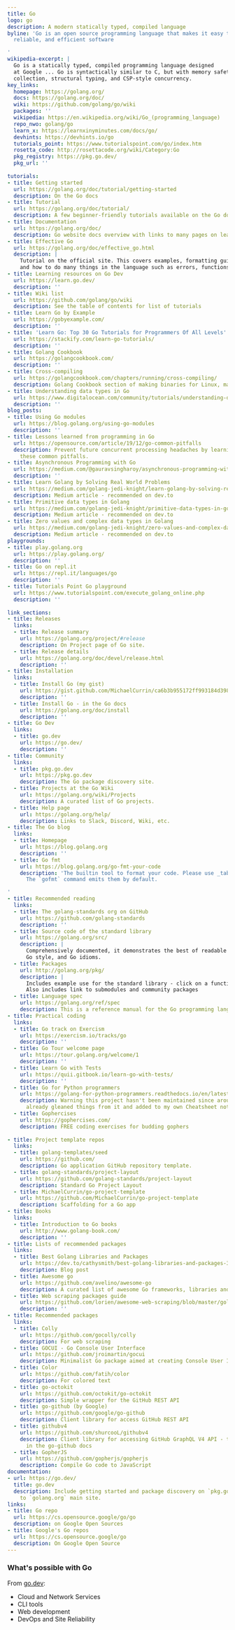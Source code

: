 ```yaml
---
title: Go
logo: go
description: A modern statically typed, compiled language
byline: 'Go is an open source programming language that makes it easy to build simple,
  reliable, and efficient software

'
wikipedia-excerpt: |
  Go is a statically typed, compiled programming language designed
  at Google ... Go is syntactically similar to C, but with memory safety, garbage
  collection, structural typing, and CSP-style concurrency.
key_links:
  homepage: https://golang.org/
  docs: https://golang.org/doc/
  wiki: https://github.com/golang/go/wiki
  packages: ''
  wikipedia: https://en.wikipedia.org/wiki/Go_(programming_language)
  repo_nwo: golang/go
  learn_x: https://learnxinyminutes.com/docs/go/
  devhints: https://devhints.io/go
  tutorials_point: https://www.tutorialspoint.com/go/index.htm
  rosetta_code: http://rosettacode.org/wiki/Category:Go
  pkg_registry: https://pkg.go.dev/
  pkg_url: ''
  
tutorials:
- title: Getting started
  url: https://golang.org/doc/tutorial/getting-started
  description: On the Go docs
- title: Tutorial
  url: https://golang.org/doc/tutorial/
  description: A few beginner-friendly tutorials available on the Go docs
- title: Documentation
  url: https://golang.org/doc/
  description: Go website docs overview with links to many pages on learning Go
- title: Effective Go
  url: https://golang.org/doc/effective_go.html
  description: |
    Tutorial on the official site. This covers examples, formatting guide
    and how to do many things in the language such as errors, functions and concurrency.
- title: Learning resources on Go Dev
  url: https://learn.go.dev/
  description: ''
- title: Wiki list
  url: https://github.com/golang/go/wiki
  description: See the table of contents for list of tutorials
- title: Learn Go by Example
  url: https://gobyexample.com/
  description: ''
- title: 'Learn Go: Top 30 Go Tutorials for Programmers Of All Levels'
  url: https://stackify.com/learn-go-tutorials/
  description: ''
- title: Golang Cookbook
  url: https://golangcookbook.com/
  description: ''
- title: Cross-compiling
  url: https://golangcookbook.com/chapters/running/cross-compiling/
  description: Golang Cookbook section of making binaries for Linux, macOS and Windows
- title: Understanding data types in Go
  url: https://www.digitalocean.com/community/tutorials/understanding-data-types-in-go
  description: ''
blog_posts:
- title: Using Go modules
  url: https://blog.golang.org/using-go-modules
  description: ''
- title: Lessons learned from programming in Go
  url: https://opensource.com/article/19/12/go-common-pitfalls
  description: Prevent future concurrent processing headaches by learning how to address
    these common pitfalls.
- title: Asynchronous Programming with Go
  url: https://medium.com/@gauravsingharoy/asynchronous-programming-with-go-546b96cd50c1
  description: ''
- title: Learn Golang by Solving Real World Problems
  url: https://medium.com/golang-jedi-knight/learn-golang-by-solving-real-world-problems-955c609ff0db
  description: Medium article - recommended on dev.to
- title: Primitive data types in Golang
  url: https://medium.com/golang-jedi-knight/primitive-data-types-in-golang-35a291df3bbe
  description: Medium article - recommended on dev.to
- title: Zero values and complex data types in Golang
  url: https://medium.com/golang-jedi-knight/zero-values-and-complex-data-types-in-golang-20ec177d11a2
  description: Medium article - recommended on dev.to
playgrounds:
- title: play.golang.org
  url: https://play.golang.org/
  description: ''
- title: Go on repl.it
  url: https://repl.it/languages/go
  description: ''
- title: Tutorials Point Go playground
  url: https://www.tutorialspoint.com/execute_golang_online.php
  description: ''
  
link_sections:
- title: Releases
  links:
  - title: Release summary
    url: https://golang.org/project/#release
    description: On Project page of Go site.
  - title: Release details
    url: https://golang.org/doc/devel/release.html
    description: ''
- title: Installation
  links:
  - title: Install Go (my gist)
    url: https://gist.github.com/MichaelCurrin/ca6b3b955172ff993184d39807dd68d4
    description: ''
  - title: Install Go - in the Go docs
    url: https://golang.org/doc/install
    description: ''
- title: Go Dev
  links:
  - title: go.dev
    url: https://go.dev/
    description: ''
- title: Community
  links:
  - title: pkg.go.dev
    url: https://pkg.go.dev
    description: The Go package discovery site.
  - title: Projects at the Go Wiki
    url: https://golang.org/wiki/Projects
    description: A curated list of Go projects.
  - title: Help page
    url: https://golang.org/help/
    description: Links to Slack, Discord, Wiki, etc.
- title: The Go blog
  links:
  - title: Homepage
    url: https://blog.golang.org
    description: ''
  - title: Go fmt
    url: https://blog.golang.org/go-fmt-your-code
    description: 'The builtin tool to format your code. Please use _tabs_ for indentation.
      The `gofmt` command emits them by default.

'
- title: Recommended reading
  links:
  - title: The golang-standards org on GitHub
    url: https://github.com/golang-standards
    description: ''
  - title: Source code of the standard library
    url: https://golang.org/src/
    description: |
      Comprehensively documented, it demonstrates the best of readable and understandable Go,
      Go style, and Go idioms.
  - title: Packages
    url: http://golang.org/pkg/
    description: |
      Includes example use for the standard library - click on a function to see the soure code.
      Also includes link to submodules and community packages
  - title: Language spec
    url: https://golang.org/ref/spec
    description: This is a reference manual for the Go programming language.
- title: Practical coding
  links:
  - title: Go track on Exercism
    url: https://exercism.io/tracks/go
    description: ''
  - title: Go Tour welcome page
    url: https://tour.golang.org/welcome/1
    description: ''
  - title: Learn Go with Tests
    url: https://quii.gitbook.io/learn-go-with-tests/
    description: ''
  - title: Go for Python programmers
    url: https://golang-for-python-programmers.readthedocs.io/en/latest/index.html
    description: Warning this project hasn't been maintained since around 2015. I've
      already gleaned things from it and added to my own Cheatsheet notes.
  - title: Gophercises
    url: https://gophercises.com/
    description: FREE coding exercises for budding gophers
 
- title: Project template repos
  links:
  - title: golang-templates/seed
    url: https://github.com/
    description: Go application GitHub repository template.
  - title: golang-standards/project-layout
    url: https://github.com/golang-standards/project-layout
    description: Standard Go Project Layout
  - title: MichaelCurrin/go-project-template
    url: https://github.com/MichaelCurrin/go-project-template
    description: Scaffolding for a Go app
- title: Books
  links:
  - title: Introduction to Go books
    url: http://www.golang-book.com/
    description: ''
- title: Lists of recommended packages
  links:
  - title: Best Golang Libraries and Packages
    url: https://dev.to/cathysmith/best-golang-libraries-and-packages-3hj1
    description: Blog post
  - title: Awesome go
    url: https://github.com/avelino/awesome-go
    description: A curated list of awesome Go frameworks, libraries and software
  - title: Web scraping packages guide
    url: https://github.com/lorien/awesome-web-scraping/blob/master/golang.md)
    description: ''
- title: Recommended packages
  links:
  - title: Colly
    url: https://github.com/gocolly/colly
    description: For web scraping
  - title: GOCUI - Go Console User Interface
    url: https://github.com/jroimartin/gocui
    description: Minimalist Go package aimed at creating Console User Interfaces.
  - title: Color
    url: https://github.com/fatih/color
    description: For colored text
  - title: go-octokit
    url: https://github.com/octokit/go-octokit
    description: Simple wrapper for the GitHub REST API
  - title: go-github (by Google)
    url: https://github.com/google/go-github
    description: Client library for access GitHub REST API
  - title: githubv4
    url: https://github.com/shurcooL/githubv4
    description: Client library for accessing GitHub GraphQL V4 API - this was recommended
      in the go-github docs
  - title: GopherJS
    url: https://github.com/gopherjs/gopherjs
    description: Compile Go code to JavaScript
documentation:
- url: https://go.dev/
  title: go.dev
  description: Include getting started and package discovery on `pkg.go.dev`. Different
    to `golang.org` main site.
links:
- title: Go repo
  url: https://cs.opensource.google/go/go
  description: on Google Open Sources
- title: Google's Go repos
  url: https://cs.opensource.google/go
  description: On Google Open Source
---
```

### What's possible with Go

From [go.dev](https://go.dev/):

- Cloud and Network Services
- CLI tools
- Web development
- DevOps and Site Reliability
